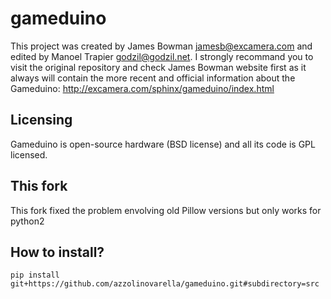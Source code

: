 gameduino
=========

This project was created by James Bowman <jamesb@excamera.com> and edited by Manoel Trapier <godzil@godzil.net>. I strongly recommand you to visit the original repository and check James Bowman website first as it always will contain the more recent and official information about the Gameduino: http://excamera.com/sphinx/gameduino/index.html

Licensing
---------

Gameduino is open-source hardware (BSD license) and all its code is GPL licensed.

This fork
--------
This fork fixed the problem envolving old Pillow versions but only works for python2

How to install?
--------
`pip install git+https://github.com/azzolinovarella/gameduino.git#subdirectory=src`
